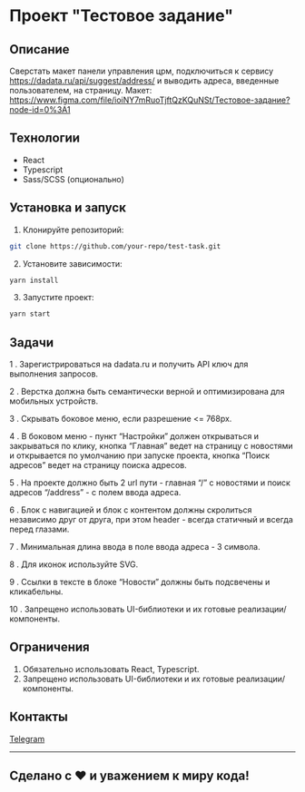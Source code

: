 # Проект "Тестовое задание"

## Описание

Сверстать макет панели управления црм, подключиться к сервису https://dadata.ru/api/suggest/address/ и выводить адреса, введенные пользователем, на страницу.
Макет: https://www.figma.com/file/ioiNY7mRuoTjftQzKQuNSt/Тестовое-задание?node-id=0%3A1

## Технологии

- React
- Typescript
- Sass/SCSS (опционально)

## Установка и запуск

1. Клонируйте репозиторий:

```bash
git clone https://github.com/your-repo/test-task.git
```
2. Установите зависимости:
```bash
yarn install
```
3. Запустите проект:
```bash
yarn start
```

## Задачи
1 . Зарегистрироваться на dadata.ru и получить API ключ для выполнения запросов.

2 .  Верстка должна быть семантически верной и оптимизирована для мобильных устройств.

3 . Скрывать боковое меню, если разрешение <= 768px.

4 . В боковом меню - пункт “Настройки” должен открываться и закрываться по клику, кнопка “Главная” ведет на страницу с новостями и открывается по умолчанию при запуске проекта, кнопка “Поиск адресов” ведет на страницу поиска адресов.

5 .  На проекте должно быть 2 url пути - главная “/” с новостями и поиск адресов “/address” - c полем ввода адреса.

6 . Блок с навигацией и блок с контентом должны скролиться независимо друг от друга, при этом header - всегда статичный и всегда перед глазами.

7 . Минимальная длина ввода в поле ввода адреса - 3 символа.

8 . Для иконок используйте SVG.

9 . Ссылки в тексте в блоке “Новости” должны быть подсвечены и кликабельны.

10 . Запрещено использовать UI-библиотеки и их готовые реализации/компоненты.
## Ограничения

1. Обязательно использовать React, Typescript.
2. Запрещено использовать UI-библиотеки и их готовые реализации/компоненты.


## Контакты

[Telegram](https://t.me/malafeyev7)

---

## Сделано с ❤️ и уважением к миру кода!

